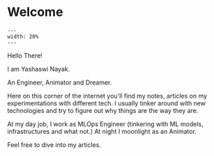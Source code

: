 # Welcome

```{figure} ./assets/images/profile_circle.png
---
width: 20%
---
```

Hello There!

I am Yashaswi Nayak.

An Engineer, Animator and Dreamer.

Here on this corner of the internet you'll find my notes, articles on my experimentations with different tech.
I usually tinker around with new technologies and try to figure out why things are the way they are.

At my day job, I work as MLOps Engineer (tinkering with ML models, infrastructures and what not.)
At night I moonlight as an Animator.

Feel free to dive into my articles.
